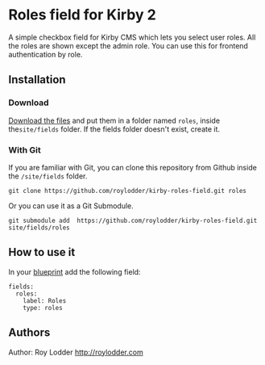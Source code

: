 # Roles field for Kirby 2

A simple checkbox field for Kirby CMS which lets you select user roles. All the roles are shown except the admin role. You can use this for frontend authentication by role.

## Installation

### Download
[Download the files](https://github.com/roylodder/kirby-roles-field/archive/master.zip) and put them in a folder named `roles`, inside the`site/fields` folder. If the fields folder doesn't exist, create it.

### With Git
If you are familiar with Git, you can clone this repository from Github inside the `/site/fields` folder.

    git clone https://github.com/roylodder/kirby-roles-field.git roles

Or you can use it as a Git Submodule.

    git submodule add  https://github.com/roylodder/kirby-roles-field.git site/fields/roles

## How to use it

In your [blueprint](http://getkirby.com/docs/panel/blueprints) add the following field:

    fields:
      roles:
        label: Roles
        type: roles

## Authors

Author: Roy Lodder <http://roylodder.com>